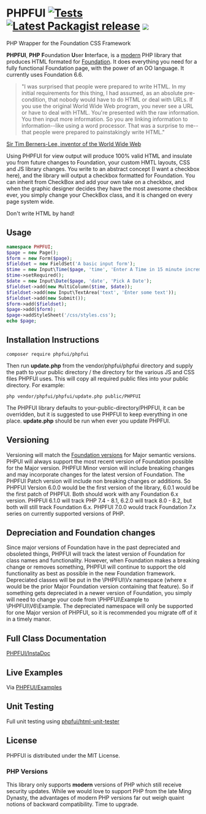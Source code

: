 # PHPFUI [![Tests](https://github.com/phpfui/phpfui/actions/workflows/tests.yml/badge.svg)](https://github.com/phpfui/phpfui/actions?query=workflow%3Atests) [![Latest Packagist release](https://img.shields.io/packagist/v/phpfui/phpfui.svg)](https://packagist.org/packages/phpfui/phpfui) ![](https://img.shields.io/badge/PHPStan-level%206-brightgreen.svg?style=flat)

PHP Wrapper for the Foundation CSS Framework

**PHPFUI**, **PHP** **F**oundation **U**ser **I**nterface, is a [modern](#php-versions) PHP library that produces HTML formated for [Foundation](https://get.foundation/sites/docs/).  It does everything you need for a fully functional Foundation page, with the power of an OO language. It currently uses Foundation 6.6.

> "I was surprised that people were prepared to write HTML. In my initial requirements for this thing, I had assumed, as an absolute pre-condition, that nobody would have to do HTML or deal with URLs. If you use the original World Wide Web program, you never see a URL or have to deal with HTML. You're presented with the raw information. You then input more information. So you are linking information to information--like using a word processor. That was a surprise to me--that people were prepared to painstakingly write HTML."

[Sir Tim Berners-Lee, inventor of the World Wide Web](http://web.archive.org/web/20050831085206/http://www.w3journal.com/3/s1.interview.html)

Using PHPFUI for view output will produce 100% valid HTML and insulate you from future changes to Foundation, your custom HMTL layouts, CSS and JS library changes. You write to an abstract concept (I want a checkbox here), and the library will output a checkbox formatted for Foundation. You can inherit from CheckBox and add your own take on a checkbox, and when the graphic designer decides they have the most awesome checkbox ever, you simply change your CheckBox class, and it is changed on every page system wide.

Don't write HTML by hand!

## Usage
```PHP
namespace PHPFUI;
$page = new Page();
$form = new Form($page);
$fieldset = new FieldSet('A basic input form');
$time = new Input\Time($page, 'time', 'Enter A Time in 15 minute increments');
$time->setRequired();
$date = new Input\Date($page, 'date', 'Pick A Date');
$fieldset->add(new MultiColumn($time, $date));
$fieldset->add(new Input\TextArea('text', 'Enter some text'));
$fieldset->add(new Submit());
$form->add($fieldset);
$page->add($form);
$page->addStyleSheet('/css/styles.css');
echo $page;
```

## Installation Instructions

~~~
composer require phpfui/phpfui
~~~

Then run **update.php** from the vendor/phpfui/phpfui directory and supply the path to your public directory / the directory for the various JS and CSS files PHPFUI uses. This will copy all required public files into your public directory. For example:

~~~
php vendor/phpfui/phpfui/update.php public/PHPFUI
~~~

The PHPFUI library defaults to your-public-directory/PHPFUI, it can be overridden, but it is suggested to use PHPFUI to keep everything in one place. **update.php** should be run when ever you update PHPFUI.

## Versioning
Versioning will match the [Foundation versions](https://github.com/foundation/foundation-sites/releases) for Major semantic versions. PHPUI will always support the most recent version of Foundation possible for the Major version. PHPFUI Minor version will include breaking changes and may incorporate changes for the latest version of Foundation. The PHPFUI Patch version will include non breaking changes or additions.  So PHPFUI Version 6.0.0 would be the first version of the library, 6.0.1 would be the first patch of PHPFUI. Both should work with any Foundation 6.x version.  PHPFUI 6.1.0 will track PHP 7.4 - 8.1, 6.2.0 will track 8.0 - 8.2, but both will still track Foundation 6.x.  PHPFUI 7.0.0 would track Foundation 7.x series on currently supported versions of PHP.

## Depreciation and Foundation changes
Since major versions of Foundation have in the past depreciated and obsoleted things, PHPFUI will track the latest version of Foundation for class names and functionality. However, when Foundation makes a breaking change or removes something, PHPFUI will continue to support the old functionality as best as possible in the new Foundation framework. Depreciated classes will be put in the \PHPFUI\Vx namespace (where x would be the prior Major Foundation version containing that feature). So if something gets depreciated in a newer version of Foundation, you simply will need to change your code from \PHPFUI\Example to \PHPFUI\V6\Example.  The depreciated namespace will only be supported for one Major version of PHPFUI, so it is recommended you migrate off of it in a timely manor.

## Full Class Documentation
[PHPFUI/InstaDoc](http://phpfui.com/?n=PHPFUI)

## Live Examples
Via [PHPFUI/Examples](http://phpfui.com/Examples/index.php)

## Unit Testing
Full unit testing using [phpfui/html-unit-tester](https://packagist.org/packages/phpfui/html-unit-tester)

## License
PHPFUI is distributed under the MIT License.

### PHP Versions
This library only supports **modern** versions of PHP which still receive security updates. While we would love to support PHP from the late Ming Dynasty, the advantages of modern PHP versions far out weigh quaint notions of backward compatibility. Time to upgrade.
